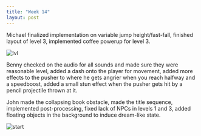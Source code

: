 ```yaml
---
title: "Week 14"
layout: post
---
```


Michael finalized implementation on variable jump height/fast-fall, finished layout of level 3, implemented coffee powerup for level 3.

![lvl](https://cdn.discordapp.com/attachments/1088056272689049720/1100936859992981534/image.png)

Benny checked on the audio for all sounds and made sure they were reasonable level, added a dash onto the player for movement, added more effects to the pusher to where he gets angrier when you reach halfway and a speedboost, added a small stun effect when the pusher gets hit by a pencil projectile thrown at it.

John made the collapsing book obstacle, made the title sequence, implemented post-processing, fixed lack of NPCs in levels 1 and 3, added floating objects in the background to induce dream-like state.

![start](https://cdn.discordapp.com/attachments/1088056272689049720/1100936638022041600/image.png)